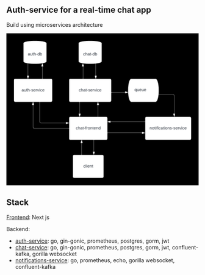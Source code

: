 ## Auth-service for a real-time chat app

Build using microservices architecture

![Real-Time Chat System Design](/chat.png "Real-Time Chat System Design")

## Stack

[Frontend](https://github.com/srjchsv/chat-frontend): Next js

Backend:

- [auth-service](https://github.com/srjchsv/auth-service): go, gin-gonic, prometheus, postgres, gorm, jwt
- [chat-service](https://github.com/srjchsv/chat-service): go, gin-gonic, prometheus, postgres, gorm, jwt, confluent-kafka, gorilla websocket
- [notifications-service](https://github.com/srjchsv/notifications-service): go, prometheus, echo, gorilla websocket, confluent-kafka

